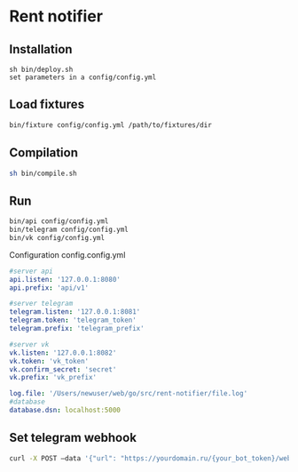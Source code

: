 # Rent notifier

## Installation
```
sh bin/deploy.sh
set parameters in a config/config.yml
```

## Load fixtures
```sh
bin/fixture config/config.yml /path/to/fixtures/dir
```

## Compilation
```sh
sh bin/compile.sh
```

## Run
```sh
bin/api config/config.yml
bin/telegram config/config.yml
bin/vk config/config.yml
```

Configuration
config.config.yml
```yaml
#server api
api.listen: '127.0.0.1:8080'
api.prefix: 'api/v1'

#server telegram
telegram.listen: '127.0.0.1:8081'
telegram.token: 'telegram_token'
telegram.prefix: 'telegram_prefix'

#server vk
vk.listen: '127.0.0.1:8082'
vk.token: 'vk_token'
vk.confirm_secret: 'secret'
vk.prefix: 'vk_prefix'

log.file: '/Users/newuser/web/go/src/rent-notifier/file.log'
#database
database.dsn: localhost:5000

```

## Set telegram webhook
```sh
curl -X POST —data '{"url": "https://yourdomain.ru/{your_bot_token}/webhook"}' -H "Content-Type: application/json" "https://api.telegram.org/bot{your_bot_token}/setWebhook"
```